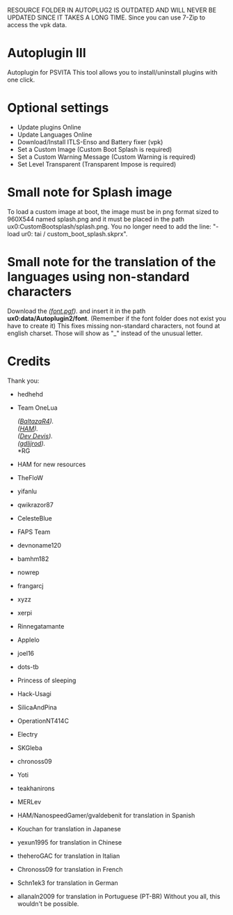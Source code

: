 RESOURCE FOLDER IN AUTOPLUG2 IS OUTDATED AND WILL NEVER BE UPDATED SINCE IT TAKES A LONG TIME.
Since you can use 7-Zip to access the vpk data.
# Autoplugin III
Autoplugin for PSVITA
This tool allows you to install/uninstall plugins with one click.

# Optional settings
- Update plugins Online
- Update Languages Online
- Download/Install ITLS-Enso and Battery fixer (vpk)
- Set a Custom Image (Custom Boot Splash is required)
- Set a Custom Warning Message (Custom Warning is required)
- Set Level Transparent (Transparent Impose is required)

# Small note for Splash image
To load a custom image at boot, the image must be in png format sized to 960X544 named splash.png and it must be placed in the path ux0:CustomBootsplash/splash.png.
You no longer need to add the line:
 "- load ur0: tai / custom_boot_splash.skprx".
# Small note for the translation of the languages using non-standard characters
Download the  *([font.pgf](https://github.com/hedhehd/Autoplugin3/blob/master/font/font.pgf)).* and insert it in the path **ux0:data/Autoplugin2/font**. (Remember if the font folder does not exist you have to create it) 
This fixes missing non-standard characters, not found at english charset. Those will show as "_" instead of the unusual letter.

# Credits
 Thank you:
- hedhehd
- Team OneLua

	*([BaltazaR4](https://twitter.com/baltazarregala4)).*<br>
	*([HAM](https://twitter.com/holdandmodify)).*<br>
	*([Dev Devis](https://twitter.com/DevDavisNunez)).*<br>
	*([gdljjrod](https://twitter.com/gdljjrod)).*<br>
	*RG<br>

- HAM for new resources
- TheFloW
- yifanlu
- qwikrazor87
- CelesteBlue
- FAPS Team
- devnoname120
- bamhm182
- nowrep
- frangarcj
- xyzz
- xerpi
- Rinnegatamante
- Applelo
- joel16
- dots-tb
- Princess of sleeping
- Hack-Usagi
- SilicaAndPina
- OperationNT414C
- Electry
- SKGleba
- chronoss09
- Yoti
- teakhanirons
- MERLev
- HAM/NanospeedGamer/gvaldebenit for translation in Spanish
- Kouchan for translation in Japanese
- yexun1995 for translation in Chinese
- theheroGAC for translation in Italian
- Chronoss09 for translation in French
- Schn1ek3 for translation in German
- allanaln2009 for translation in Portuguese (PT-BR)
Without you all, this wouldn't be possible.